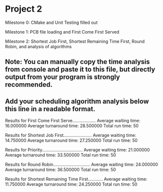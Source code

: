 # Project 2

Milestone 0: CMake and Unit Testing filled out

Milestone 1: PCB file loading and First Come First Served

Milestone 2: Shortest Job First, Shortest Remaining Time First, Round Robin, and analysis of algorithms

Note:
You can manually copy the time analysis from console and paste it to this file, but directly output from your program is strongly recommended.
---------------------------------------------------------------------------
Add your scheduling algorithm analysis below this line in a readable format.
---------------------------------------------------------------------------


Results for First Come First Serve...................
Average waiting time: 16.000000
Average turnaround time: 28.500000
Total run time: 50


Results for Shortest Job First.......................
Average waiting time: 14.750000
Average turnaround time: 27.250000
Total run time: 50


Results for Priority.................................
Average waiting time: 21.000000
Average turnaround time: 33.500000
Total run time: 50


Results for Round Robin..............................
Average waiting time: 24.000000
Average turnaround time: 36.500000
Total run time: 50


Results for Shortest Remaining Time First............
Average waiting time: 11.750000
Average turnaround time: 24.250000
Total run time: 50


